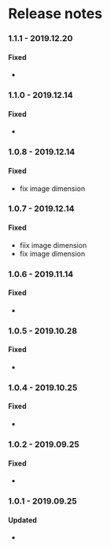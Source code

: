 # Release notes

### 1.1.1 - 2019.12.20

#### Fixed


 - 

### 1.1.0 - 2019.12.14

#### Fixed


 - 

### 1.0.8 - 2019.12.14

#### Fixed


 - fix image dimension

### 1.0.7 - 2019.12.14

#### Fixed


 - fiix image dimension
 - fix image dimension

### 1.0.6 - 2019.11.14

#### Fixed


 - 

### 1.0.5 - 2019.10.28

#### Fixed


 - 

### 1.0.4 - 2019.10.25

#### Fixed


 - 

### 1.0.2 - 2019.09.25

#### Fixed


 - 

### 1.0.1 - 2019.09.25

#### Updated


 - 

